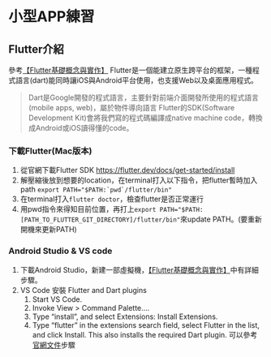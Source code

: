 # 小型APP練習
## Flutter介紹
參考[【Flutter基礎概念與實作】](https://ithelp.ithome.com.tw/articles/10215158)
Flutter是一個能建立原生跨平台的框架，一種程式語言(dart)能同時讓iOS與Android平台使用，也支援Web以及桌面應用程式。  
> Dart是Google開發的程式語言，主要針對前端介面開發所使用的程式語言(mobile apps, web)，屬於物件導向語言
Flutter的SDK(Software Development Kit)會將我們寫的程式碼編譯成native machine code，轉換成Android或iOS讀得懂的code。  
### 下載Flutter(Mac版本)
1. 從官網下載Flutter SDK https://flutter.dev/docs/get-started/install  
2. 解壓縮後放到想要的location，在terminal打入以下指令，把flutter暫時加入path
``` export PATH="$PATH:`pwd`/flutter/bin" ```
3. 在terminal打入``` flutter doctor ```，檢查flutter是否正常運行
4. 用pwd指令來得知目前位置，再打上``` export PATH="$PATH:[PATH_TO_FLUTTER_GIT_DIRECTORY]/flutter/bin" ```來update PATH。(要重新開機來更新PATH)
### Android Studio & VS code
1. 下載Android Studio，新建一部虛擬機，[【Flutter基礎概念與實作】](https://ithelp.ithome.com.tw/articles/10215158)中有詳細步驟。
2. VS Code 安裝 Flutter and Dart plugins
	1. Start VS Code.
	2. Invoke View > Command Palette….
	3. Type “install”, and select Extensions: Install Extensions.
	4. Type “flutter” in the extensions search field, select Flutter in the list, and click Install. This also installs the required Dart plugin.
可以參考[官網文件](https://flutter.dev/docs/get-started/editor?tab=vscode)步驟
